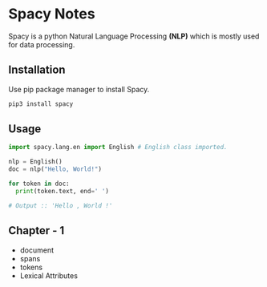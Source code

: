 # Spacy Notes

Spacy is a python Natural Language Processing **(NLP)** which is mostly used for data processing.

## Installation

Use pip package manager to install Spacy.

```bash
pip3 install spacy
```

## Usage

```python
import spacy.lang.en import English # English class imported.

nlp = English() 
doc = nlp("Hello, World!")

for token in doc:
  print(token.text, end=' ')

# Output :: 'Hello , World !'
```

## Chapter - 1
- document
- spans
- tokens
- Lexical Attributes
